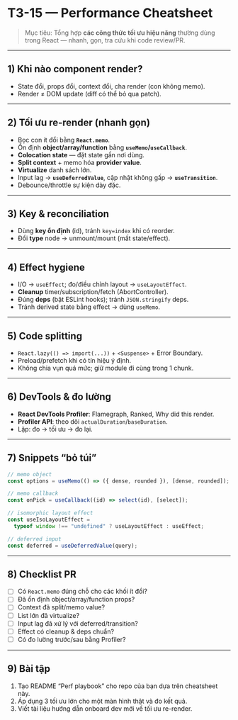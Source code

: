 # T3-15 — Performance Cheatsheet

> Mục tiêu: Tổng hợp **các công thức tối ưu hiệu năng** thường dùng trong React — nhanh, gọn, tra cứu khi code review/PR.

---

## 1) Khi nào component render?
- State đổi, props đổi, context đổi, cha render (con không memo).
- Render ≠ DOM update (diff có thể bỏ qua patch).

---

## 2) Tối ưu re-render (nhanh gọn)
- Bọc con ít đổi bằng **`React.memo`**.
- Ổn định **object/array/function** bằng **`useMemo`/`useCallback`**.
- **Colocation state** — đặt state gần nơi dùng.
- **Split context** + memo hóa **provider value**.
- **Virtualize** danh sách lớn.
- Input lag → **`useDeferredValue`**, cập nhật không gấp → **`useTransition`**.
- Debounce/throttle sự kiện dày đặc.

---

## 3) Key & reconciliation
- Dùng **key ổn định** (id), tránh `key=index` khi có reorder.
- Đổi **type** node → unmount/mount (mất state/effect).

---

## 4) Effect hygiene
- I/O → `useEffect`; đo/điều chỉnh layout → `useLayoutEffect`.
- **Cleanup** timer/subscription/fetch (AbortController).
- Đúng **deps** (bật ESLint hooks); tránh `JSON.stringify` deps.
- Tránh derived state bằng effect → dùng `useMemo`.

---

## 5) Code splitting
- `React.lazy(() => import(...))` + `<Suspense>` + Error Boundary.
- Preload/prefetch khi có tín hiệu ý định.
- Không chia vụn quá mức; giữ module đi cùng trong 1 chunk.

---

## 6) DevTools & đo lường
- **React DevTools Profiler**: Flamegraph, Ranked, Why did this render.
- **Profiler API**: theo dõi `actualDuration`/`baseDuration`.
- Lặp: đo → tối ưu → đo lại.

---

## 7) Snippets “bỏ túi”
```jsx
// memo object
const options = useMemo(() => ({ dense, rounded }), [dense, rounded]);

// memo callback
const onPick = useCallback((id) => select(id), [select]);

// isomorphic layout effect
const useIsoLayoutEffect =
  typeof window !== "undefined" ? useLayoutEffect : useEffect;

// deferred input
const deferred = useDeferredValue(query);
```

---

## 8) Checklist PR
- [ ] Có `React.memo` đúng chỗ cho các khối ít đổi?
- [ ] Đã ổn định object/array/function props?
- [ ] Context đã split/memo value?
- [ ] List lớn đã virtualize?
- [ ] Input lag đã xử lý với deferred/transition?
- [ ] Effect có cleanup & deps chuẩn?
- [ ] Có đo lường trước/sau bằng Profiler?

---

## 9) Bài tập
1. Tạo README “Perf playbook” cho repo của bạn dựa trên cheatsheet này.
2. Áp dụng 3 tối ưu lớn cho một màn hình thật và đo kết quả.
3. Viết tài liệu hướng dẫn onboard dev mới về tối ưu re-render.